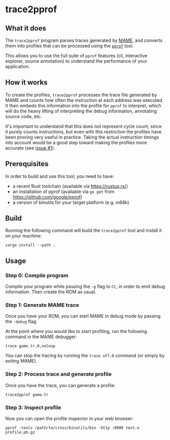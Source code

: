 # trace2pprof

## What it does

The `trace2pprof` program parses traces generated by [MAME](https://www.mamedev.org/), and converts them into profiles that can be processed using the [`pprof`](https://github.com/google/pprof) tool.

This allows you to use the full suite of `pprof` features (cli, interactive explorer, source annotation) to understand the performance of your application.

## How it works

To create the profiles, `trace2pprof` processes the trace file generated by MAME and counts how often the instruction at each address was executed. It then embeds this information into the profile for `pprof` to interpret, which will do the heavy lifting of interpreting the debug information, annotating source code, etc.

It's important to understand that this does not represent cycle count, since it purely counts instructions, but even with this restriction the profiles have been proving very useful in practice. Taking the actual instruction timings into account would be a good step toward making the profiles more accurate (see [issue #1](https://github.com/team-fullset/trace2pprof/issues/1)).

## Prerequisites

In order to build and use this tool, you need to have:

- a recent Rust toolchain (available via https://rustup.rs/)
- an installation of pprof (available via `go get` from https://github.com/google/pprof)
- a version of binutils for your target platform (e.g. m68k)

## Build

Running the following command will build the `trace2pprof` tool and install it on your machine:

```
cargo install --path .
```

## Usage

### Step 0: Compile program

Compile your program while passing the `-g` flag to `CC`, in order to emit debug information. Then create the ROM as usual.

### Step 1: Generate MAME trace

Once you have your ROM, you can start MAME in debug mode by passing the `-debug` flag.

At the point where you would like to start profiling, run the following command in the MAME debugger:

```
trace game.tr,0,noloop
```

You can stop the tracing by running the `trace off,0` command (or simply by exiting MAME).

### Step 2: Process trace and generate profile

Once you have the trace, you can generate a profile:

```
trace2pprof game.tr
```

### Step 3: Inspect profile

Now you can open the profile inspector in your web browser:

```
pprof -tools /path/to/cross/binutils/bin -http :8080 test.o profile.pb.gz
```
